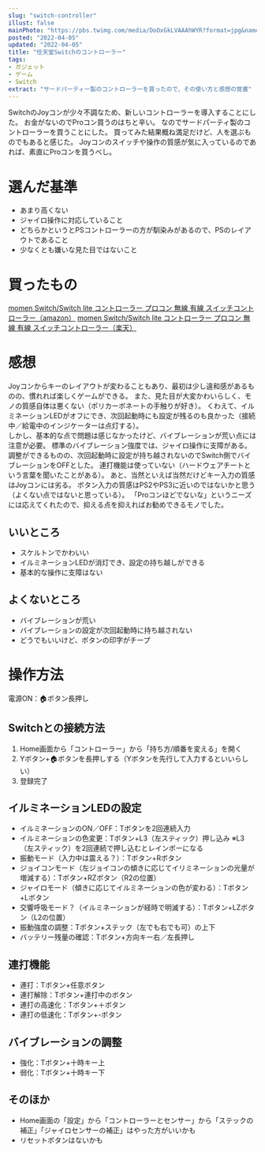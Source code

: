 ```yaml
---
slug: "switch-controller"
illust: false
mainPhoto: "https://pbs.twimg.com/media/DoOxGkLVAAAhWYR?format=jpg&name=large"
posted: "2022-04-05"
updated: "2022-04-05"
title: "任天堂Switchのコントローラー"
tags: 
- ガジェット
- ゲーム
- Switch
extract: "サードパーティー製のコントローラーを買ったので、その使い方と感想の覚書"
---
```

SwitchのJoyコンが少々不調なため、新しいコントローラーを導入することにした。
お金がないのでProコン買うのはちと辛い。
なのでサードパーティ製のコントローラーを買うことにした。
買ってみた結果概ね満足だけど、人を選ぶものでもあると感じた。
Joyコンのスイッチや操作の質感が気に入っているのであれば、素直にProコンを買うべし。

# 選んだ基準
- あまり高くない
- ジャイロ操作に対応していること
- どちらかというとPSコントローラーの方が馴染みがあるので、PSのレイアウトであること
- 少なくとも嫌いな見た目ではないこと

# 買ったもの
[momen Switch/Switch lite コントローラー プロコン 無線 有線 スイッチコントローラー（amazon）](https://www.amazon.co.jp/momen-%E3%82%B9%E3%82%A4%E3%83%83%E3%83%81%E3%82%B3%E3%83%B3%E3%83%88%E3%83%AD%E3%83%BC%E3%83%A9%E3%83%BC-8%E8%89%B2%E5%A4%89%E6%8F%9BLED%E3%83%A9%E3%82%A4%E3%83%88%E6%80%A5%E9%80%9F%E5%85%85%E9%9B%BB-%E9%80%A3%E7%B6%9A10%E6%99%82%E9%96%93%E4%BD%BF%E7%94%A8%E5%8F%AF%E8%83%BD-%E6%97%A5%E6%9C%AC%E8%AA%9E%E3%82%B5%E3%83%9D%E3%83%BC%E3%83%88%E3%82%B5%E3%83%BC%E3%83%93%E3%82%B9/dp/B07T9F53GF/)
[momen Switch/Switch lite コントローラー プロコン 無線 有線 スイッチコントローラー（楽天）](https://item.rakuten.co.jp/mestyle/momen-contrl1/?s-id=ph_pc_itemname)

# 感想
Joyコンからキーのレイアウトが変わることもあり、最初は少し違和感があるものの、慣れれば楽しくゲームができる。
また、見た目が大変かわいらしく、モノの質感自体は悪くない（ポリカーボネートの手触りが好き）。
くわえて、イルミネーションLEDがオフにでき、次回起動時にも設定が残るのも良かった（接続中／給電中のインジケーターは点灯する）。  
しかし、基本的な点で問題は感じなかったけど、バイブレーションが荒い点には注意が必要。
標準のバイブレーション強度では、ジャイロ操作に支障がある。
調整ができるものの、次回起動時に設定が持ち越されないのでSwitch側でバイブレーションをOFFとした。
連打機能は使っていない（ハードウェアチートという言葉を聞いたことがある）。
あと、当然といえば当然だけどキー入力の質感はJoyコンには劣る。
ボタン入力の質感はPS2やPS3に近いのではないかと思う（よくない点ではないと思っている）。
「Proコンほどでないな」というニーズには応えてくれたので、抑える点を抑えればお勧めできるモノでした。

## いいところ
- スケルトンでかわいい
- イルミネーションLEDが消灯でき、設定の持ち越しができる
- 基本的な操作に支障はない

## よくないところ
- バイブレーションが荒い
- バイブレーションの設定が次回起動時に持ち越されない
- どうでもいいけど、ボタンの印字がチープ

# 操作方法
電源ON：🏠ボタン長押し
## Switchとの接続方法
1. Home画面から「コントローラー」から「持ち方/順番を変える」を開く
2. Yボタン+🏠ボタンを長押しする（Yボタンを先行して入力するといいらしい）
3. 登録完了
## イルミネーションLEDの設定
- イルミネーションのON／OFF：Tボタンを2回連続入力
- イルミネーションの色変更：Tボタン+L3（左スティック）押し込み
  ※L3（左スティック）を2回連続で押し込むとレインボーになる
- 振動モード（入力中は震える？）：Tボタン+Rボタン
- ジョイコンモード（左ジョイコンの傾きに応じてイリミネーションの光量が増減する）：Tボタン+RZボタン（R2の位置）
- ジャイロモード（傾きに応じてイルミネーションの色が変わる）：Tボタン+Lボタン
- 交響呼吸モード？（イルミネーションが経時で明滅する）：Tボタン+LZボタン（L2の位置）
- 振動強度の調整：Tボタン+ステック（左でも右でも可）の上下
- バッテリー残量の確認：Tボタン+方向キー右／左長押し
## 連打機能
- 連打：Tボタン+任意ボタン
- 連打解除：Tボタン+連打中のボタン
- 連打の高速化：Tボタン+＋ボタン
- 連打の低速化：Tボタン+-ボタン
## バイブレーションの調整
- 強化：Tボタン+十時キー上
- 弱化：Tボタン+十時キー下
## そのほか
- Home画面の「設定」から「コントローラーとセンサー」から「ステックの補正」「ジャイロセンサーの補正」はやった方がいいかも
- リセットボタンはないかも